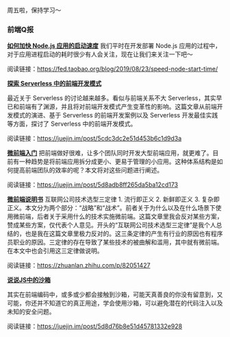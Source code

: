 周五啦，保持学习～

### 前端Q报

**[如何加快 Node.js 应用的启动速度](https://fed.taobao.org/blog/2019/08/23/speed-node-start-time/)**
我们平时在开发部署 Node.js 应用的过程中，对于应用进程启动的耗时很少有人会关注，现在让我们来关注一下吧～

阅读链接：https://fed.taobao.org/blog/2019/08/23/speed-node-start-time/

**[探索 Serverless 中的前端开发模式](https://juejin.im/post/5cdc3dc2e51d453b6c1d9d3a)**

最近关于 Serverless 的讨论越来越多。看似与前端关系不大 Serverless，其实早已和前端有了渊源，并且将对前端开发模式产生变革性的影响。这篇文章从前端开发模式的演进、基于 Serverless 的前端开发案例以及 Serverless 开发最佳实践等方面，探讨了 Serverless 中的前端开发模式。

阅读链接：https://juejin.im/post/5cdc3dc2e51d453b6c1d9d3a

**[微前端入门](https://juejin.im/post/5d8adb8ff265da5ba12cd173)**
把前端做好很难，让多个团队同时开发大型前端应用，就更难了。目前有一种趋势是将前端应用拆分成更小、更易于管理的小应用。这种体系结构是如何提高前端团队的效率的呢？本文将对这些问题进行阐述。

阅读链接：https://juejin.im/post/5d8adb8ff265da5ba12cd173

**[微前端说明书](https://zhuanlan.zhihu.com/p/82051427)**
互联网公司技术选型三定律 1. 流行即正义 2. 新鲜即正义 3. 复杂即正义。本文分为两个部分：“战略”和“战术”。前者关于为什么以及在什么场景下使用微前端，后者关于采用什么的技术实施微前端。这篇文章里我会反对某些方案，赞成某些方案，仅代表个人意见。开头的“互联网公司技术选型三定律”是我个人总结的，也是我在这篇文章里极力反对的。这三条定律的产生有行业的原因也有程序员职业的原因。三定律的存在导致了某些技术的被曲解和滥用，其中就有微前端。在本文中也会引用这三定律做说明。

阅读链接：https://zhuanlan.zhihu.com/p/82051427

**[说说JS中的沙箱](https://juejin.im/post/5d8d76b8e51d45781332e928)**

其实在前端编码中，或多或少都会接触到沙箱，可能天真善良的你没有留意到，又可能，你还并不知道它的真正用途，学会使用沙箱，可以避免潜在的代码注入以及未知的安全问题。

阅读链接：https://juejin.im/post/5d8d76b8e51d45781332e928
